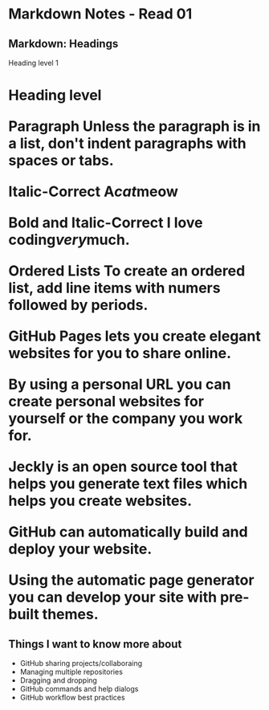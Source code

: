 # Markdown Notes - Read 01

## Markdown: Headings
Heading level 1 <h1>Heading level </h>

Paragraph
Unless the paragraph is in a list, don't indent paragraphs with spaces or tabs.

Italic-Correct
A*cat*meow

Bold and Italic-Correct
I love coding***very***much.

Ordered Lists
To create an ordered list, add line items with numers followed by periods.

GitHub Pages lets you create elegant websites for you to share online.

By using a personal URL you can create personal websites for yourself or the company you work for.

Jeckly is an open source tool that helps you generate text files which helps you create websites.

GitHub can automatically build and deploy your website.

Using the automatic page generator you can develop your site with pre-built themes.

## Things I want to know more about
- GitHub sharing projects/collaboraing
- Managing multiple repositories
- Dragging and dropping
- GitHub commands and help dialogs
- GitHub workflow best practices

